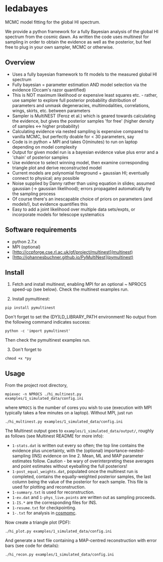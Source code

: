 # ledabayes

MCMC model fitting for the global HI spectrum.

We provide a python framework for a fully Bayesian analysis of the
global HI spectrum from the cosmic dawn. As written the code uses
multinest for sampling in order to obtain the evidence as well as the
posterior, but feel free to plug in your own sampler, MCMC or
otherwise.

## Overview

- Uses a fully bayesian framework to fit models to the measured global HI spectrum
- Fully bayesian = parameter estimation AND model selection via the evidence (Occam's razor quantified)
- This is NOT maximum likelihood or expensive least squares etc. - rather, use sampler to explore full posterior probability distribution of parameters and unmask degeneracies, multimodalities, correlations, wings, skirts, etc. between parameters
- Sampler is MultiNEST (Feroz et al.) which is geared towards calculating the evidence, but gives the posterior samples 'for free' (higher density of samples <-> higher probability)
- Calculating evidence via nested sampling is expensive compared to vanilla MCMC, but perfectly doable for < 30 parameters, say
- Code is in python + MPI and takes O(minutes) to run on laptop depending on model complexity
- Output for given model run is a bayesian evidence value plus error and a 'chain' of posterior samples
- Use evidence to select winning model, then examine corresponding triangle plot and derive reconstructed model
- Current models are polynomial foreground + gaussian HI; eventually connect to physical; any possible
- Noise supplied by Danny rather than using equation in slides; assumed gaussian (-> gaussian likelihood); errors propagated automatically by the sampling process
- Of course there's an inescapable choice of priors on parameters (and models!), but evidence quantifies this
- Easy to add a joint likelihood over multiple data sets/expts, or incorporate models for telescope systematics

## Software requirements

- python 2.7.x
- MPI (optional)
- [http://ccpforge.cse.rl.ac.uk/gf/project/multinest](multinest)
- [http://johannesbuchner.github.io/PyMultiNest](pymultinest)

## Install

1. Fetch and install multinest, enabling MPI for an optional ~ NPROCS
speed-up (see below). Check the multinest examples run.

2. Install pymultinest:

```pip install pymultinest```

Don't forget to set the (DY)LD_LIBRARY_PATH environment! No output
from the following command indicates success:

```python -c 'import pymultinest'```

Then check the pymultinest examples run.

3. Don't forget to

```chmod +x *py```


## Usage

From the project root directory,

```mpiexec -n NPROCS ./hi_multinest.py examples/1_simulated_data/config.ini```

where ```NPROCS``` is the number of cores you wish to use (execution with
MPI typically takes a few minutes on a laptop). Without MPI, just run

```./hi_multinest.py examples/1_simulated_data/config.ini```

The Multinest output goes to ```examples/1_simulated_data/output/```,
roughly as follows (see Multinest README for more info):

- ```1-stats.dat``` is written out every so often; the top line contains the
  evidence plus uncertainty, with the (optional)
  importance-nested-sampling (INS) evidence on line 2. Mean, ML and
  MAP parameter estimates follow. Caution - be wary of
  overinterpreting these averages and point estimates without
  eyeballing the full posteriors!
- ```1-post_equal_weights.dat```, populated once the multinest run is
  completed, contains the equally-weighted posterior samples, the last
  column being the value of the posterior for each sample. This file
  is used for plotting and reconstruction.
- ```1-summary.txt``` is used for reconstruction.
- ```1-ev.dat``` and ```1-phys_live.points``` are written out as sampling proceeds.
- ```1-IS.*``` are the corresponding files for INS.
- ```1-resume.txt``` for checkpointing.
- ```1-.txt``` for analysis in [cosmomc](http://cosmologist.info/cosmomc).

Now create a triangle plot (PDF):

```./hi_plot.py examples/1_simulated_data/config.ini```

And generate a text file containing a MAP-centred reconstruction with
error bars (see code for details):

```./hi_recon.py examples/1_simulated_data/config.ini```


